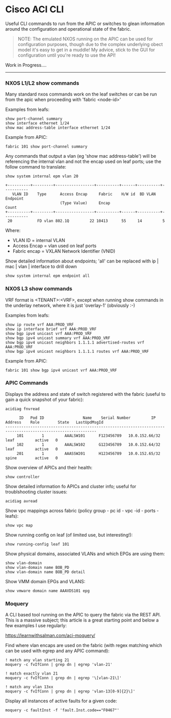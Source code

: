 # Cisco ACI CLI

Useful CLI commands to run from the APIC or switches to glean information around the configuration and operational state of the fabric. 

> NOTE: The emulated NXOS running on the APIC can be used for configuration purposes, though due to the complex underlying obect model it's easy to get in a muddle! My advice, stick to the GUI for configuration until you're ready to use the API!

Work in Progress....

---

### NXOS L1/L2 show commands

Many standard nxos commands work on the leaf switches or can be run from the apic when proceeding with 'fabric \<node-id\>'

Examples from leafs:

```
show port-channel summary
show interface ethernet 1/24
show mac address-table interface ethernet 1/24
```

Example from APIC:

```
fabric 101 show port-channel summary
```

Any commands that output a vlan (eg 'show mac address-table') will be referencing the internal vlan and not the encap used on leaf ports; use the follow command to translate:

```
show system internal epm vlan 20

+----------+---------+-----------------+----------+------+----------+-----------
   VLAN ID    Type      Access Encap     Fabric    H/W id  BD VLAN    Endpoint
                        (Type Value)     Encap                          Count
+----------+---------+-----------------+----------+------+----------+-----------
 20           FD vlan 802.1Q         22 10413      55     14         5
```

Where:
- VLAN ID = internal VLAN
- Access  Encap = vlan used on leaf ports
- Fabric encap = VXLAN Network Identifier (VNID)

Show detailed information about endpoints; 'all' can be replaced with ip | mac | vlan | interface to drill down

```
show system internal epm endpoint all 
```

### NXOS L3 show commands

VRF format is \<TENANT\>:\<VRF\>, except when running show commands in the underlay network, where it is just 'overlay-1' (obviously :-) 

Examples from leafs:

```
show ip route vrf AAA:PROD_VRF
show ip interface brief vrf AAA:PROD_VRF
show bgp ipv4 unicast vrf AAA:PROD_VRF
show bgp ipv4 unicast summary vrf AAA:PROD_VRF
show bgp ipv4 unicast neighbors 1.1.1.1 advertised-routes vrf AAA:PROD_VRF
show bgp ipv4 unicast neighbors 1.1.1.1 routes vrf AAA:PROD_VRF
```

Example from APIC:

```
fabric 101 show bgp ipv4 unicast vrf AAA:PROD_VRF
```

### APIC Commands

Displays the address and state of switch registered with the fabric (useful to gain a quick snapshot of your fabric):

```
acidiag fnvread

      ID   Pod ID                 Name    Serial Number         IP Address    Role        State   LastUpdMsgId
--------------------------------------------------------------------------------------------------------------
     101        1         AAALSW101      F123456789   10.0.152.66/32    leaf         active   0
     102        1         AAALSW102      G123456789   10.0.152.64/32    leaf         active   0
     201        1         AAASSW201      H123456789   10.0.152.65/32    spine        active   0
```

Show overview of APICs and their health:

```
show controller
```

Show detailed information fo APICs and cluster info; useful for troublshooting cluster issues:

```
acidiag avread
```

Show vpc mappings across fabric (policy group - pc id - vpc -id - ports - leafs):

```
show vpc map
```

Show running config on leaf (of limited use, but interesting!):

```
show running-config leaf 101
```

Show physical domains, associated VLANs and which EPGs are using them:

```
show vlan-domain
show vlan-domain name BOB_PD
show vlan-domain name BOB_PD detail
```

Show VMM domain EPGs and VLANS:

```
show vmware domain name AAAVDS101 epg
```

### Moquery

A CLI based tool running on the APIC to query the fabric via the REST API. This is a massive subject; this article is a great starting point and below a few examples I use regularly:

https://learnwithsalman.com/aci-moquery/

Find where vlan encaps are used on the fabric (with regex matching which can be used with egrep and any APIC command):
```
! match any vlan starting 21
moquery -c fvIfConn | grep dn | egrep 'vlan-21'

! match exactly vlan 21
moquery -c fvIfConn | grep dn | egrep '\[vlan-21\]'

! match any vlan 13xx
moquery -c fvIfConn | grep dn | egrep 'vlan-13[0-9]{2}\]'
```

Display all instances of active faults for a given code:
```
moquery -c faultInst -f 'fault.Inst.code=="F0467"'
```

